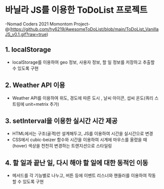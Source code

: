 # 바닐라 JS를 이용한 ToDoList 프로젝트
-Nomad Coders 2021 Momontom Project-
@(https://github.com/hy6219/AwesomeToDoList/blob/main/ToDoList_VanillaJS_v0.1.gif?raw=true)
## 1. localStorage

- localStorage를 이용하여 geo 정보, 사용자 정보, 할 일 정보를 저장하고 추출할 수
있도록 구현

## 2. Weather API 이용

- Weather API를 이용하여 위도, 경도에 따른 도시 , 날씨 아이콘, 섭씨 온도(쿼리 스트링에
unit=metrix 추가)

## 3. setInterval을 이용한 실시간 시간 제공
- HTML에서는 구조(골격)만 설계해두고, JS를 이용하여 시간을 실시간으로 변경
- CSS에서 cubic-beizer 함수와 시간을 이용하여 시계에 마우스를 올렸을 때(hover)
색상을 천천히 변경하는 트랜지션으로 스타일링

## 4. 할 일과 끝난 일, 다시 해야 할 일에 대한 동적인 이동
- 메서드를 각 기능별로 나누고, 버튼 등에 이벤트 리스너와 핸들러를 이용하여 작동할 수
있도록 구현

